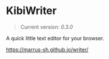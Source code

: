 #  KibiWriter  #

>   Current version: _0.3.0_

A quick little text editor for your browser.

<https://marrus-sh.github.io/writer/>
